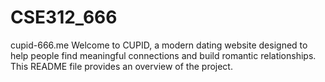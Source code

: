 # CSE312_666
cupid-666.me
Welcome to CUPID, a modern dating website designed to help people find meaningful connections and build romantic relationships. This README file provides an overview of the project.
